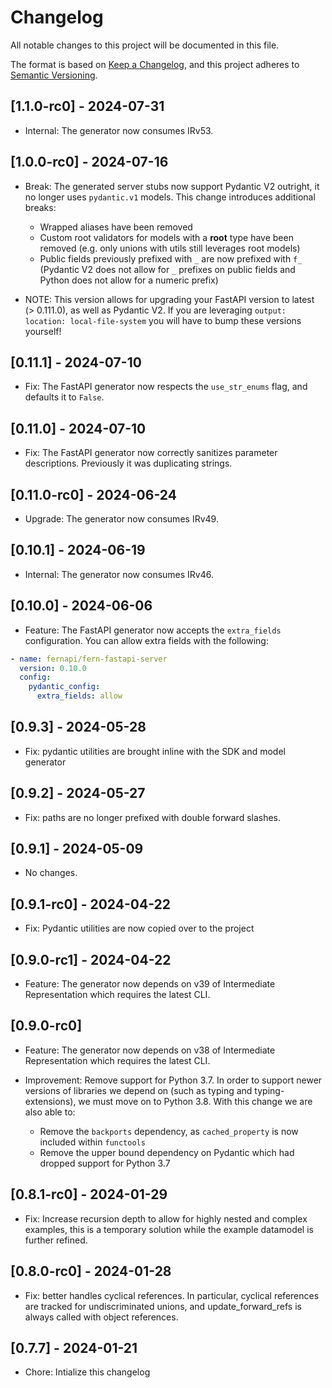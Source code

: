 # Changelog

All notable changes to this project will be documented in this file.

The format is based on [Keep a Changelog](https://keepachangelog.com/en/1.0.0/),
and this project adheres to [Semantic Versioning](https://semver.org/spec/v2.0.0.html).

## [1.1.0-rc0] - 2024-07-31

- Internal: The generator now consumes IRv53.

## [1.0.0-rc0] - 2024-07-16

- Break: The generated server stubs now support Pydantic V2 outright, it no longer uses `pydantic.v1` models. This change introduces additional breaks:

  - Wrapped aliases have been removed
  - Custom root validators for models with a **root** type have been removed (e.g. only unions with utils still leverages root models)
  - Public fields previously prefixed with `_` are now prefixed with `f_` (Pydantic V2 does not allow for `_` prefixes on public fields and Python does not allow for a numeric prefix)

- NOTE: This version allows for upgrading your FastAPI version to latest (> 0.111.0), as well as Pydantic V2. If you are leveraging `output: location: local-file-system` you will have to bump these versions yourself!

## [0.11.1] - 2024-07-10

- Fix: The FastAPI generator now respects the `use_str_enums` flag, and defaults it to `False`.

## [0.11.0] - 2024-07-10

- Fix: The FastAPI generator now correctly sanitizes parameter descriptions. Previously it was duplicating strings.

## [0.11.0-rc0] - 2024-06-24

- Upgrade: The generator now consumes IRv49.

## [0.10.1] - 2024-06-19

- Internal: The generator now consumes IRv46.

## [0.10.0] - 2024-06-06

- Feature: The FastAPI generator now accepts the `extra_fields` configuration. You can allow extra fields with the following:

```yaml
- name: fernapi/fern-fastapi-server
  version: 0.10.0
  config:
    pydantic_config:
      extra_fields: allow
```

## [0.9.3] - 2024-05-28

- Fix: pydantic utilities are brought inline with the SDK and model generator

## [0.9.2] - 2024-05-27

- Fix: paths are no longer prefixed with double forward slashes.

## [0.9.1] - 2024-05-09

- No changes.

## [0.9.1-rc0] - 2024-04-22

- Fix: Pydantic utilities are now copied over to the project

## [0.9.0-rc1] - 2024-04-22

- Feature: The generator now depends on v39 of Intermediate Representation which requires the latest
  CLI.

## [0.9.0-rc0]

- Feature: The generator now depends on v38 of Intermediate Representation which requires the latest
  CLI.

- Improvement: Remove support for Python 3.7. In order to support newer versions of libraries we depend on (such as typing and typing-extensions), we must move on to Python 3.8. With this change we are also able to:
  - Remove the `backports` dependency, as `cached_property` is now included within `functools`
  - Remove the upper bound dependency on Pydantic which had dropped support for Python 3.7

## [0.8.1-rc0] - 2024-01-29

- Fix: Increase recursion depth to allow for highly nested and complex examples,
  this is a temporary solution while the example datamodel is further refined.

## [0.8.0-rc0] - 2024-01-28

- Fix: better handles cyclical references. In particular,
  cyclical references are tracked for undiscriminated unions,
  and update_forward_refs is always called with object references.

## [0.7.7] - 2024-01-21

- Chore: Intialize this changelog
